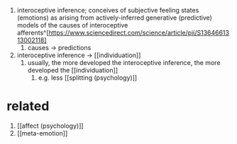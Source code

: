1. interoceptive inference; conceives of subjective feeling states (emotions) as arising from actively-inferred generative (predictive) models of the causes of interoceptive afferents^[https://www.sciencedirect.com/science/article/pii/S1364661313002118]
	1. causes → predictions
2. interoceptive inference → [[individuation]]
	1. usually, the more developed the interoceptive inference, the more developed the [[individuation]]
		1. e.g. less [[splitting (psychology)]]

# related
1. [[affect (psychology)]]
2. [[meta-emotion]]